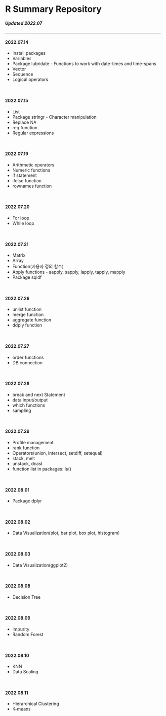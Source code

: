 # R Summary Repository
##### _Updated 2022.07_

----

#### 2022.07.14
- Install packages
- Variables
- Package lubridate - Functions to work with date-times and time-spans
- Vector
- Sequence
- Logical operators
<br/>

#### 2022.07.15
- List
- Package stringr - Character manipulation
- Replace NA
- req function
- Regular expressions
<br/>

#### 2022.07.19
- Arithmetic operators
- Numeric functions
- if statement
- ifelse function
- rownames function
<br/>

#### 2022.07.20
- For loop
- While loop
<br/>

#### 2022.07.21
- Matrix
- Array
- Function(사용자 정의 함수)
- Apply functions - aapply, sapply, lapply, tapply, mapply
- Package sqldf
<br/>

#### 2022.07.26
- unlist function
- merge function
- aggregate function
- ddply function
<br/>

#### 2022.07.27
- order functions
- DB connection
<br/>

#### 2022.07.28
- break and next Statement
- data input/output
- which functions
- sampling
<br/>

#### 2022.07.29
- Profile management
- rank function
- Operators(union, intersect, setdiff, setequal)
- stack, melt
- unstack, dcast
- function list in packages: ls()
<br/>

#### 2022.08.01
- Package dplyr
<br/>

#### 2022.08.02
- Data Visualization(plot, bar plot, box plot, histogram)
<br/>

#### 2022.08.03
- Data Visualization(ggplot2)
<br/>

#### 2022.08.08
- Decision Tree
<br/>

#### 2022.08.09
- Impurity
- Random Forest
<br/>

#### 2022.08.10
- KNN
- Data Scaling
<br/>

#### 2022.08.11
- Hierarchical Clustering
- K-means




